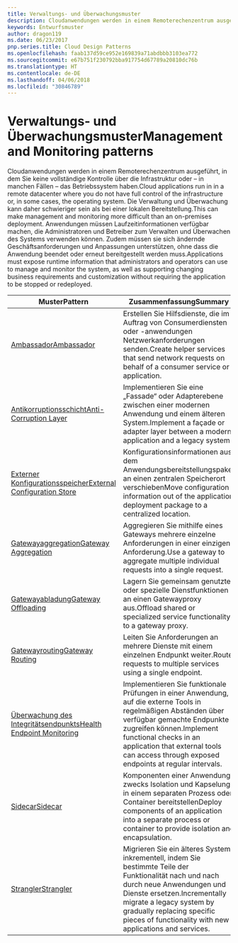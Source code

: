 ```yaml
---
title: Verwaltungs- und Überwachungsmuster
description: Cloudanwendungen werden in einem Remoterechenzentrum ausgeführt, in dem Sie keine vollständige Kontrolle über die Infrastruktur oder – in manchen Fällen – das Betriebssystem haben. Die Verwaltung und Überwachung kann daher schwieriger sein als bei einer lokalen Bereitstellung. Anwendungen müssen Laufzeitinformationen verfügbar machen, die Administratoren und Betreiber zum Verwalten und Überwachen des Systems verwenden können. Zudem müssen sie sich ändernde Geschäftsanforderungen und Anpassungen unterstützen, ohne dass die Anwendung beendet oder erneut bereitgestellt werden muss.
keywords: Entwurfsmuster
author: dragon119
ms.date: 06/23/2017
pnp.series.title: Cloud Design Patterns
ms.openlocfilehash: faab137d59ce952e169839a71abdbbb3103ea772
ms.sourcegitcommit: e67b751f230792bba917754d67789a20810dc76b
ms.translationtype: HT
ms.contentlocale: de-DE
ms.lasthandoff: 04/06/2018
ms.locfileid: "30846789"
---
```

# <a name="management-and-monitoring-patterns"></a><span data-ttu-id="4bca6-106">Verwaltungs- und Überwachungsmuster</span><span class="sxs-lookup"><span data-stu-id="4bca6-106">Management and Monitoring patterns</span></span>

<span data-ttu-id="4bca6-107">Cloudanwendungen werden in einem Remoterechenzentrum ausgeführt, in dem Sie keine vollständige Kontrolle über die Infrastruktur oder – in manchen Fällen – das Betriebssystem haben.</span><span class="sxs-lookup"><span data-stu-id="4bca6-107">Cloud applications run in in a remote datacenter where you do not have full control of the infrastructure or, in some cases, the operating system.</span></span> <span data-ttu-id="4bca6-108">Die Verwaltung und Überwachung kann daher schwieriger sein als bei einer lokalen Bereitstellung.</span><span class="sxs-lookup"><span data-stu-id="4bca6-108">This can make management and monitoring more difficult than an on-premises deployment.</span></span> <span data-ttu-id="4bca6-109">Anwendungen müssen Laufzeitinformationen verfügbar machen, die Administratoren und Betreiber zum Verwalten und Überwachen des Systems verwenden können. Zudem müssen sie sich ändernde Geschäftsanforderungen und Anpassungen unterstützen, ohne dass die Anwendung beendet oder erneut bereitgestellt werden muss.</span><span class="sxs-lookup"><span data-stu-id="4bca6-109">Applications must expose runtime information that administrators and operators can use to manage and monitor the system, as well as supporting changing business requirements and customization without requiring the application to be stopped or redeployed.</span></span>


|                              <span data-ttu-id="4bca6-110">Muster</span><span class="sxs-lookup"><span data-stu-id="4bca6-110">Pattern</span></span>                               |                                                              <span data-ttu-id="4bca6-111">Zusammenfassung</span><span class="sxs-lookup"><span data-stu-id="4bca6-111">Summary</span></span>                                                              |
|--------------------------------------------------------------------|-----------------------------------------------------------------------------------------------------------------------------------|
|                   [<span data-ttu-id="4bca6-112">Ambassador</span><span class="sxs-lookup"><span data-stu-id="4bca6-112">Ambassador</span></span>](../ambassador.md)                   |                 <span data-ttu-id="4bca6-113">Erstellen Sie Hilfsdienste, die im Auftrag von Consumerdiensten oder -anwendungen Netzwerkanforderungen senden.</span><span class="sxs-lookup"><span data-stu-id="4bca6-113">Create helper services that send network requests on behalf of a consumer service or application.</span></span>                 |
|        [<span data-ttu-id="4bca6-114">Antikorruptionsschicht</span><span class="sxs-lookup"><span data-stu-id="4bca6-114">Anti-Corruption Layer</span></span>](../anti-corruption-layer.md)        |                       <span data-ttu-id="4bca6-115">Implementieren Sie eine „Fassade“ oder Adapterebene zwischen einer modernen Anwendung und einem älteren System.</span><span class="sxs-lookup"><span data-stu-id="4bca6-115">Implement a façade or adapter layer between a modern application and a legacy system.</span></span>                       |
| [<span data-ttu-id="4bca6-116">Externer Konfigurationsspeicher</span><span class="sxs-lookup"><span data-stu-id="4bca6-116">External Configuration Store</span></span>](../external-configuration-store.md) |                <span data-ttu-id="4bca6-117">Konfigurationsinformationen aus dem Anwendungsbereitstellungspaket an einen zentralen Speicherort verschieben</span><span class="sxs-lookup"><span data-stu-id="4bca6-117">Move configuration information out of the application deployment package to a centralized location.</span></span>                |
|          [<span data-ttu-id="4bca6-118">Gatewayaggregation</span><span class="sxs-lookup"><span data-stu-id="4bca6-118">Gateway Aggregation</span></span>](../gateway-aggregation.md)          |                          <span data-ttu-id="4bca6-119">Aggregieren Sie mithilfe eines Gateways mehrere einzelne Anforderungen in einer einzigen Anforderung.</span><span class="sxs-lookup"><span data-stu-id="4bca6-119">Use a gateway to aggregate multiple individual requests into a single request.</span></span>                           |
|           [<span data-ttu-id="4bca6-120">Gatewayabladung</span><span class="sxs-lookup"><span data-stu-id="4bca6-120">Gateway Offloading</span></span>](../gateway-offloading.md)           |                              <span data-ttu-id="4bca6-121">Lagern Sie gemeinsam genutzte oder spezielle Dienstfunktionen an einen Gatewayproxy aus.</span><span class="sxs-lookup"><span data-stu-id="4bca6-121">Offload shared or specialized service functionality to a gateway proxy.</span></span>                              |
|              [<span data-ttu-id="4bca6-122">Gatewayrouting</span><span class="sxs-lookup"><span data-stu-id="4bca6-122">Gateway Routing</span></span>](../gateway-routing.md)              |                                   <span data-ttu-id="4bca6-123">Leiten Sie Anforderungen an mehrere Dienste mit einem einzelnen Endpunkt weiter.</span><span class="sxs-lookup"><span data-stu-id="4bca6-123">Route requests to multiple services using a single endpoint.</span></span>                                    |
|   [<span data-ttu-id="4bca6-124">Überwachung des Integritätsendpunkts</span><span class="sxs-lookup"><span data-stu-id="4bca6-124">Health Endpoint Monitoring</span></span>](../health-endpoint-monitoring.md)   |   <span data-ttu-id="4bca6-125">Implementieren Sie funktionale Prüfungen in einer Anwendung, auf die externe Tools in regelmäßigen Abständen über verfügbar gemachte Endpunkte zugreifen können.</span><span class="sxs-lookup"><span data-stu-id="4bca6-125">Implement functional checks in an application that external tools can access through exposed endpoints at regular intervals.</span></span>    |
|                      [<span data-ttu-id="4bca6-126">Sidecar</span><span class="sxs-lookup"><span data-stu-id="4bca6-126">Sidecar</span></span>](../sidecar.md)                      |         <span data-ttu-id="4bca6-127">Komponenten einer Anwendung zwecks Isolation und Kapselung in einem separaten Prozess oder Container bereitstellen</span><span class="sxs-lookup"><span data-stu-id="4bca6-127">Deploy components of an application into a separate process or container to provide isolation and encapsulation.</span></span>          |
|                    [<span data-ttu-id="4bca6-128">Strangler</span><span class="sxs-lookup"><span data-stu-id="4bca6-128">Strangler</span></span>](../strangler.md)                    | <span data-ttu-id="4bca6-129">Migrieren Sie ein älteres System inkrementell, indem Sie bestimmte Teile der Funktionalität nach und nach durch neue Anwendungen und Dienste ersetzen.</span><span class="sxs-lookup"><span data-stu-id="4bca6-129">Incrementally migrate a legacy system by gradually replacing specific pieces of functionality with new applications and services.</span></span> |

